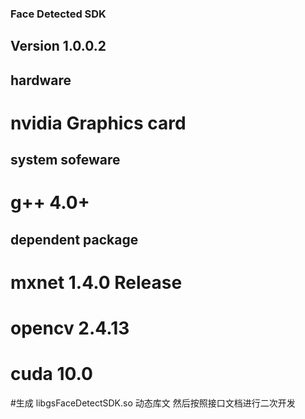 ### Face Detected SDK ###

## Version 1.0.0.2 ##

## hardware ##
# nvidia Graphics card

## system sofeware ##
# g++ 4.0+

## dependent package ##
# mxnet 1.4.0 Release
# opencv 2.4.13
# cuda 10.0

#生成 libgsFaceDetectSDK.so 动态库文
然后按照接口文档进行二次开发
